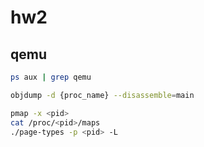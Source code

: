 # hw2

## qemu

```bash
ps aux | grep qemu

objdump -d {proc_name} --disassemble=main

pmap -x <pid>
cat /proc/<pid>/maps
./page-types -p <pid> -L
```
